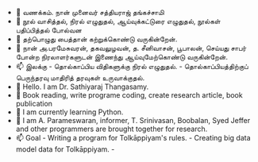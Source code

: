 - 👋 வணக்கம். நான் முனைவர் சத்தியராஜ் தங்கச்சாமி 
- 👀 நூல் வாசித்தல், நிரல் எழுதுதல், ஆய்வுக்கட்டுரை எழுதுதல், நூல்கள் பதிப்பித்தல் போல்வன 
- 🌱 தற்பொழுது பைத்தான் கற்றுக்கொண்டு வருகின்றேன். 
- 💞️ நான் அ.பரமேசுவரன், தகவலுழவன், த. சீனிவாசன், பூபாலன், செய்யது சாபர் போன்ற நிரலாளர்களுடன் இணைந்து ஆய்வுமேற்கொண்டு வருகின்றேன்.
- 📫 இலக்கு
       - தொல்காப்பிய விதிகளுக்கு நிரல் எழுதுதல்.
       - தொல்காப்பியத்திற்குப் பெருந்தரவு மாதிரித் தரவுகள் உருவாக்குதல்.
- 👋 Hello. I am Dr. Sathiyaraj Thangasamy.
- 👀 Book reading, write programe coding, create research article, book publication
- 🌱 I am currently learning Python.
- 💞️ I am A. Parameswaran, informer, T. Srinivasan, Boobalan, Syed Jeffer and other programmers are brought together for research.
- 📫 Goal
      - Writing a program for Tolkāppiyam's rules.
      - Creating big data model data for Tolkāppiyam.
-<!---
neyakkoot/neyakkoot is a ✨ special ✨ repository because its `README.md` (this file) appears on your GitHub profile.
You can click the Preview link to take a look at your changes.
--->
